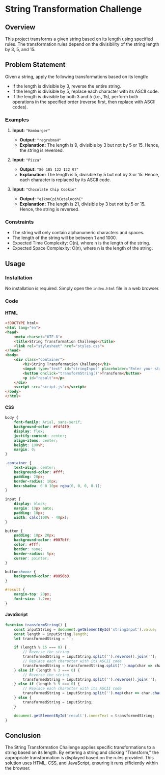 # String Transformation Challenge

## Overview
This project transforms a given string based on its length using specified rules. The transformation rules depend on the divisibility of the string length by 3, 5, and 15.

## Problem Statement
Given a string, apply the following transformations based on its length:
- If the length is divisible by 3, reverse the entire string.
- If the length is divisible by 5, replace each character with its ASCII code.
- If the length is divisible by both 3 and 5 (i.e., 15), perform both operations in the specified order (reverse first, then replace with ASCII codes).

### Examples
1. **Input:** `"Hamburger"`
   - **Output:** `"regrubmaH"`
   - **Explanation:** The length is 9, divisible by 3 but not by 5 or 15. Hence, the string is reversed.

2. **Input:** `"Pizza"`
   - **Output:** `"80 105 122 122 97"`
   - **Explanation:** The length is 5, divisible by 5 but not by 3 or 15. Hence, each character is replaced by its ASCII code.

3. **Input:** `"Chocolate Chip Cookie"`
   - **Output:** `"eikooCpihCetalocohC"`
   - **Explanation:** The length is 21, divisible by 3 but not by 5 or 15. Hence, the string is reversed.

### Constraints
- The string will only contain alphanumeric characters and spaces.
- The length of the string will be between 1 and 1000.
- Expected Time Complexity: O(n), where n is the length of the string.
- Expected Space Complexity: O(n), where n is the length of the string.

## Usage
### Installation
No installation is required. Simply open the `index.html` file in a web browser.

### Code

#### HTML
```html
<!DOCTYPE html>
<html lang="en">
<head>
    <meta charset="UTF-8">
    <title>String Transformation Challenge</title>
    <link rel="stylesheet" href="styles.css">
</head>
<body>
    <div class="container">
        <h1>String Transformation Challenge</h1>
        <input type="text" id="stringInput" placeholder="Enter your string here">
        <button onclick="transformString()">Transform</button>
        <p id="result"></p>
    </div>
    <script src="script.js"></script>
</body>
</html>
```

#### CSS
```css
body {
    font-family: Arial, sans-serif;
    background-color: #f4f4f9;
    display: flex;
    justify-content: center;
    align-items: center;
    height: 100vh;
    margin: 0;
}

.container {
    text-align: center;
    background-color: #fff;
    padding: 20px;
    border-radius: 10px;
    box-shadow: 0 0 10px rgba(0, 0, 0, 0.1);
}

input {
    display: block;
    margin: 10px auto;
    padding: 10px;
    width: calc(100% - 40px);
}

button {
    padding: 10px 20px;
    background-color: #007bff;
    color: #fff;
    border: none;
    border-radius: 5px;
    cursor: pointer;
}

button:hover {
    background-color: #0056b3;
}

#result {
    margin-top: 20px;
    font-size: 1.2em;
}
```

#### JavaScript
```javascript
function transformString() {
    const inputString = document.getElementById('stringInput').value;
    const length = inputString.length;
    let transformedString = '';

    if (length % 15 === 0) {
        // Reverse the string
        transformedString = inputString.split('').reverse().join('');
        // Replace each character with its ASCII code
        transformedString = transformedString.split('').map(char => char.charCodeAt(0)).join(' ');
    } else if (length % 3 === 0) {
        // Reverse the string
        transformedString = inputString.split('').reverse().join('');
    } else if (length % 5 === 0) {
        // Replace each character with its ASCII code
        transformedString = inputString.split('').map(char => char.charCodeAt(0)).join(' ');
    } else {
        transformedString = inputString;
    }

    document.getElementById('result').innerText = transformedString;
}
```

## Conclusion
The String Transformation Challenge applies specific transformations to a string based on its length. By entering a string and clicking "Transform," the appropriate transformation is displayed based on the rules provided. This solution uses HTML, CSS, and JavaScript, ensuring it runs efficiently within the browser.

